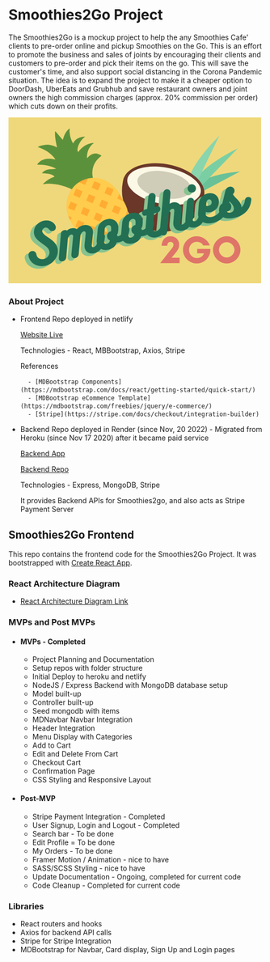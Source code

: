 # Smoothies2Go Project

The Smoothies2Go is a mockup project to help the any Smoothies Cafe' clients to pre-order online and pickup Smoothies on the Go. This is an effort to promote the business and sales of joints by encouraging their clients and customers to pre-order and pick their items on the go. This will save the customer's time, and also support social distancing in the Corona Pandemic situation. The idea is to expand the project to make it a cheaper option to DoorDash, UberEats and Grubhub and save restaurant owners and joint owners the high commission charges (approx. 20% commission per order) which cuts down on their profits.

![Smoothies2Go](./docs/smoothies2go_small.png)

### About Project

- Frontend Repo deployed in netlify

  [Website Live](https://smoothies2go.netlify.app/)

  Technologies - React, MBBootstrap, Axios, Stripe

  References

        - [MDBootstrap Components](https://mdbootstrap.com/docs/react/getting-started/quick-start/)
        - [MDBootstrap eCommence Template](https://mdbootstrap.com/freebies/jquery/e-commerce/)
        - [Stripe](https://stripe.com/docs/checkout/integration-builder)

- Backend Repo deployed in Render (since Nov, 20 2022) - Migrated from Heroku (since Nov 17 2020) after it became paid service 

  [Backend App](https://smoothies2go-express-backend.herokuapp.com)

  [Backend Repo](https://github.com/sampreet-chawla/smoothies2go_express_api)

  Technologies - Express, MongoDB, Stripe

  It provides Backend APIs for Smoothies2go, and also acts as Stripe Payment Server

## Smoothies2Go Frontend

This repo contains the frontend code for the Smoothies2Go Project. It was bootstrapped with [Create React App](https://github.com/facebook/create-react-app).

<!-- ### Wireframe

* [Mobile Layout](https://res.cloudinary.com/dreamer123/image/upload/v1605822175/Capstone/Fresh-To-Go_-_Mobile_Layout_rjwwyx.png) -->

### React Architecture Diagram

- [React Architecture Diagram Link](./docs/smoothies2go_react_architecture.png)

<!-- - Learning - Anchor tag does not open the specified href in a blank page  -->
<!-- - <a href="./docs/smoothies2go_react_architecture.png" target="_blank">React Architecture Diagram Link</a> -->

<!-- ### Notion

[Notion Link](https://www.notion.so/Smoothies2Go-planning-1cfe62a022084da4bb7fa08bb1222e43) -->

### MVPs and Post MVPs

- #### MVPs - Completed

  - Project Planning and Documentation
  - Setup repos with folder structure
  - Initial Deploy to heroku and netlify
  - NodeJS / Express Backend with MongoDB database setup
  - Model built-up
  - Controller built-up
  - Seed mongodb with items
  - MDNavbar Navbar Integration
  - Header Integration
  - Menu Display with Categories
  - Add to Cart
  - Edit and Delete From Cart
  - Checkout Cart
  - Confirmation Page
  - CSS Styling and Responsive Layout

- #### Post-MVP

  - Stripe Payment Integration - Completed
  - User Signup, Login and Logout - Completed
  - Search bar - To be done
  - Edit Profile = To be done
  - My Orders - To be done
  - Framer Motion / Animation - nice to have
  - SASS/SCSS Styling - nice to have
  - Update Documentation - Ongoing, completed for current code
  - Code Cleanup - Completed for current code

### Libraries

- React routers and hooks
- Axios for backend API calls
- Stripe for Stripe Integration
- MDBootstrap for Navbar, Card display, Sign Up and Login pages
